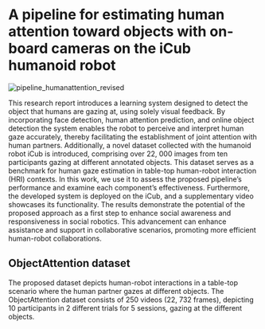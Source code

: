 # A pipeline for estimating human attention toward objects with on-board cameras on the iCub humanoid robot

![pipeline_humanattention_revised](https://github.com/user-attachments/assets/42e6035f-7760-41c2-8b8a-a18d67974000)

This research report introduces a learning system designed to detect the object that humans are gazing at, using solely visual feedback. By incorporating face detection, human attention prediction, and online object detection the system enables the robot to perceive and interpret human gaze accurately, thereby facilitating the establishment of joint attention with human partners. Additionally, a novel dataset collected with the humanoid robot iCub is introduced, comprising over 22, 000 images from ten participants gazing at different annotated objects. This dataset serves as a benchmark for human gaze estimation in table-top human-robot interaction (HRI) contexts. In this work, we use it to assess the proposed pipeline’s performance and examine each component’s effectiveness. Furthermore, the developed system is deployed on the iCub, and a supplementary video showcases its functionality. The results demonstrate the potential of the proposed approach as a first step to enhance social awareness and responsiveness in social robotics. This advancement can enhance assistance and support in collaborative scenarios, promoting more efficient human-robot collaborations.

## ObjectAttention dataset
The proposed dataset depicts human-robot interactions in a table-top scenario where the human partner gazes at different objects. The ObjectAttention dataset consists of 250 videos (22, 732 frames), depicting 10 participants in 2 different trials for 5 sessions, gazing at the different objects.


